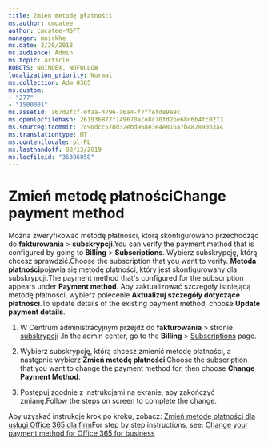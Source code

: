 ```yaml
---
title: Zmień metodę płatności
ms.author: cmcatee
author: cmcatee-MSFT
manager: mnirkhe
ms.date: 2/20/2018
ms.audience: Admin
ms.topic: article
ROBOTS: NOINDEX, NOFOLLOW
localization_priority: Normal
ms.collection: Adm_O365
ms.custom:
- "277"
- "1500001"
ms.assetid: a67d2fcf-0faa-4796-a6a4-f7ffefd89e9c
ms.openlocfilehash: 261936877f149670ace8c70fd2be68d6b4fc0273
ms.sourcegitcommit: 7c90dcc570d32ebd968e3e4e816a7b482890b3a4
ms.translationtype: MT
ms.contentlocale: pl-PL
ms.lasthandoff: 08/13/2019
ms.locfileid: "36386858"
---
```

# <a name="change-payment-method"></a><span data-ttu-id="123a8-102">Zmień metodę płatności</span><span class="sxs-lookup"><span data-stu-id="123a8-102">Change payment method</span></span>

<span data-ttu-id="123a8-103">Można zweryfikować metodę płatności, którą skonfigurowano przechodząc do **fakturowania** \> **subskrypcji**.</span><span class="sxs-lookup"><span data-stu-id="123a8-103">You can verify the payment method that is configured by going to **Billing** \> **Subscriptions**.</span></span> <span data-ttu-id="123a8-104">Wybierz subskrypcję, którą chcesz sprawdzić.</span><span class="sxs-lookup"><span data-stu-id="123a8-104">Choose the subscription that you want to verify.</span></span> <span data-ttu-id="123a8-105">**Metoda płatności**pojawia się metodę płatności, który jest skonfigurowany dla subskrypcji.</span><span class="sxs-lookup"><span data-stu-id="123a8-105">The payment method that's configured for the subscription appears under **Payment method**.</span></span> <span data-ttu-id="123a8-106">Aby zaktualizować szczegóły istniejącą metodę płatności, wybierz polecenie **Aktualizuj szczegóły dotyczące płatności**.</span><span class="sxs-lookup"><span data-stu-id="123a8-106">To update details of the existing payment method, choose **Update payment details**.</span></span>
  
1. <span data-ttu-id="123a8-107">W Centrum administracyjnym przejdź do **fakturowania** \> stronie [subskrypcji](https://go.microsoft.com/fwlink/p/?linkid=842054) .</span><span class="sxs-lookup"><span data-stu-id="123a8-107">In the admin center, go to the **Billing** \> [Subscriptions](https://go.microsoft.com/fwlink/p/?linkid=842054) page.</span></span>

2. <span data-ttu-id="123a8-108">Wybierz subskrypcję, którą chcesz zmienić metodę płatności, a następnie wybierz **Zmień metodę płatności**.</span><span class="sxs-lookup"><span data-stu-id="123a8-108">Choose the subscription that you want to change the payment method for, then choose **Change Payment Method**.</span></span>

3. <span data-ttu-id="123a8-109">Postępuj zgodnie z instrukcjami na ekranie, aby zakończyć zmianę.</span><span class="sxs-lookup"><span data-stu-id="123a8-109">Follow the steps on screen to complete the change.</span></span>

<span data-ttu-id="123a8-110">Aby uzyskać instrukcje krok po kroku, zobacz: [Zmień metodę płatności dla usługi Office 365 dla firm](https://docs.microsoft.com/en-us/office365/admin/subscriptions-and-billing/change-payment-method)</span><span class="sxs-lookup"><span data-stu-id="123a8-110">For step by step instructions, see: [Change your payment method for Office 365 for business](https://docs.microsoft.com/en-us/office365/admin/subscriptions-and-billing/change-payment-method)</span></span>